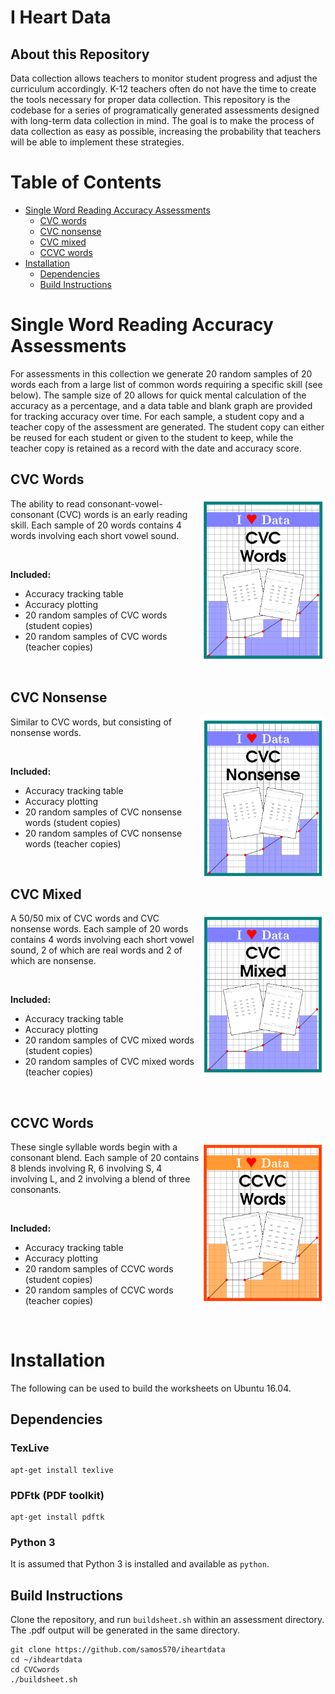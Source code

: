 # I Heart Data

## About this Repository

Data collection allows teachers to monitor student progress and adjust the
curriculum accordingly. K-12 teachers often do not have the time to create the
tools necessary for proper data collection. This repository is the codebase for
a series of programatically generated assessments designed with long-term data
collection in mind. The goal is to make the process of data collection as easy
as possible, increasing the probability that teachers will be able to implement
these strategies. 

Table of Contents
=================

* [Single Word Reading Accuracy Assessments](#single-word-reading-accuracy-assessments)
    * [CVC words](#cvc-words)
    * [CVC nonsense](#cvc-nonsense)
    * [CVC mixed](#cvc-mixed)
    * [CCVC words](#ccvc-words)
* [Installation](#installation)
    * [Dependencies](#dependencies)
    * [Build Instructions](#build-instructions)

# Single Word Reading Accuracy Assessments

For assessments in this collection we generate 20 random samples of 20 words
each from a large list of common words requiring a specific skill (see below).
The sample size of 20 allows for quick mental calculation of the accuracy as a
percentage, and a data table and blank graph are provided for tracking accuracy
over time. For each sample, a student copy and a teacher copy of the assessment
are generated. The student copy can either be reused for each student or given
to the student to keep, while the teacher copy is retained as a record with the
date and accuracy score.

## CVC Words

<img src="./Images/coverCVC.png" alt="CVC" width="200" align="right">
The ability to read consonant-vowel-consonant (CVC) words is an early reading
skill. Each sample of 20 words contains 4 words involving each short vowel
sound.

&nbsp;

**Included:**
* Accuracy tracking table
* Accuracy plotting
* 20 random samples of CVC words (student copies)
* 20 random samples of CVC words (teacher copies)

&nbsp;

## CVC Nonsense

<img src="./Images/coverCVCn.png" alt="CVC" width="200" align="right">
Similar to CVC words, but consisting of nonsense words. 

&nbsp;

**Included:**
* Accuracy tracking table
* Accuracy plotting
* 20 random samples of CVC nonsense words (student copies)
* 20 random samples of CVC nonsense words (teacher copies)

&nbsp;

## CVC Mixed

<img src="./Images/coverCVCm.png" alt="CVC" width="200" align="right"> 
A 50/50 mix of CVC words and CVC nonsense words. Each sample of 20 words
contains 4 words involving each short vowel sound, 2 of which are real words
and 2 of which are nonsense.

&nbsp;

**Included:**
* Accuracy tracking table
* Accuracy plotting
* 20 random samples of CVC mixed words (student copies)
* 20 random samples of CVC mixed words (teacher copies)

&nbsp;

## CCVC Words

<img src="./Images/coverCCVC.png" alt="CCVC" width="200" align="right">
These single syllable words begin with a consonant blend. Each sample of 20
contains 8 blends involving R, 6 involving S, 4 involving L, and 2 involving a
blend of three consonants.

&nbsp;

**Included:**
* Accuracy tracking table
* Accuracy plotting
* 20 random samples of CCVC words (student copies)
* 20 random samples of CCVC words (teacher copies)

&nbsp;

# Installation

The following can be used to build the worksheets on Ubuntu 16.04. 

## Dependencies

### TexLive

```
apt-get install texlive
```

### PDFtk (PDF toolkit)

```
apt-get install pdftk
```

### Python 3

It is assumed that Python 3 is installed and available as `python`. 

## Build Instructions

Clone the repository, and run `buildsheet.sh` within an assessment directory.
The .pdf output will be generated in the same directory.

```
git clone https://github.com/samos570/iheartdata
cd ~/ihdeartdata
cd CVCwords
./buildsheet.sh
```
